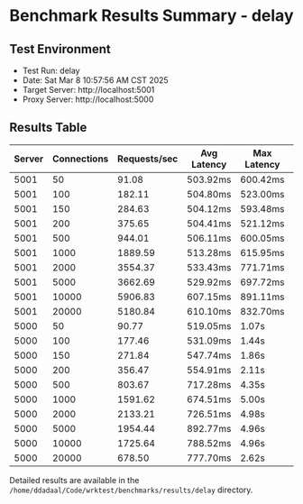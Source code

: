 # Benchmark Results Summary - delay

## Test Environment

* Test Run: delay
* Date: Sat Mar  8 10:57:56 AM CST 2025
* Target Server: http://localhost:5001
* Proxy Server: http://localhost:5000

## Results Table

| Server | Connections | Requests/sec | Avg Latency | Max Latency | Total Requests | Timeouts | Timeout % | Total Errors | Error % |
|--------|-------------|--------------|-------------|-------------|----------------|----------|-----------|--------------|---------|
| 5001 | 50 | 91.08 | 503.92ms | 600.42ms | 912 | 0 | 0.00% | 0 | 0.00% |
| 5001 | 100 | 182.11 | 504.80ms | 523.00ms | 1824 | 0 | 0.00% | 0 | 0.00% |
| 5001 | 150 | 284.63 | 504.12ms | 593.48ms | 2850 | 0 | 0.00% | 0 | 0.00% |
| 5001 | 200 | 375.65 | 504.41ms | 521.12ms | 3762 | 0 | 0.00% | 0 | 0.00% |
| 5001 | 500 | 944.01 | 506.11ms | 600.05ms | 9462 | 0 | 0.00% | 0 | 0.00% |
| 5001 | 1000 | 1889.59 | 513.28ms | 615.95ms | 18924 | 0 | 0.00% | 0 | 0.00% |
| 5001 | 2000 | 3554.37 | 533.43ms | 771.71ms | 35716 | 0 | 0.00% | 0 | 0.00% |
| 5001 | 5000 | 3662.69 | 529.92ms | 697.72ms | 36879 | 0 | 0.00% | 2852 | 7.73% |
| 5001 | 10000 | 5906.83 | 607.15ms | 891.11ms | 59655 | 0 | 0.00% | 5900 | 9.89% |
| 5001 | 20000 | 5180.84 | 610.10ms | 832.70ms | 52259 | 0 | 0.00% | 15902 | 30.43% |
| 5000 | 50 | 90.77 | 519.05ms | 1.07s | 909 | 0 | 0.00% | 0 | 0.00% |
| 5000 | 100 | 177.46 | 531.09ms | 1.44s | 1777 | 0 | 0.00% | 0 | 0.00% |
| 5000 | 150 | 271.84 | 547.74ms | 1.86s | 2722 | 0 | 0.00% | 0 | 0.00% |
| 5000 | 200 | 356.47 | 554.91ms | 2.11s | 3570 | 0 | 0.00% | 0 | 0.00% |
| 5000 | 500 | 803.67 | 717.28ms | 4.35s | 8117 | 0 | 0.00% | 0 | 0.00% |
| 5000 | 1000 | 1591.62 | 674.51ms | 5.00s | 15992 | 86 | 0.54% | 86 | 0.54% |
| 5000 | 2000 | 2133.21 | 726.51ms | 4.98s | 21449 | 435 | 2.03% | 435 | 2.03% |
| 5000 | 5000 | 1954.44 | 892.77ms | 4.96s | 19670 | 266 | 1.35% | 2739 | 13.92% |
| 5000 | 10000 | 1725.64 | 788.52ms | 4.96s | 17426 | 506 | 2.90% | 6406 | 36.76% |
| 5000 | 20000 | 678.50 | 777.70ms | 2.62s | 6848 | 0 | 0.00% | 15902 | 232.21% |

Detailed results are available in the `/home/ddadaal/Code/wrktest/benchmarks/results/delay` directory.
